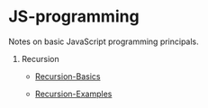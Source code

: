 # JS-programming

Notes on basic JavaScript programming principals.

1. Recursion
    - [Recursion-Basics](Recursion/Recursion-Basics.md)

    - [Recursion-Examples](Recursion/Recursion-examples.md)
